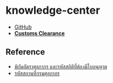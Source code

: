 # knowledge-center

- [GitHub](https://github.com/ecs-support/knowledge-center)
- [**Customs Clearance**](https://ecs-support.github.io/knowledge-center/customs-clearance)

## Reference
- [พิกัดอัตราศุลกากร และรหัสสถิติที่ต้องมีใบอนุญาต](https://ecs-support.github.io/knowledge-center/single-page/permission.html)
- [รหัสสถานที่กรมศุลกากร](https://ecs-support.github.io/knowledge-center/single-page/area_code.html)
